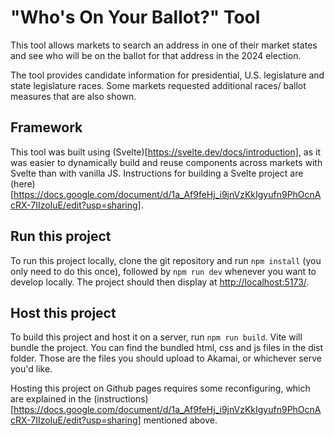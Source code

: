 # "Who's On Your Ballot?" Tool
This tool allows markets to search an address in one of their market states and see who will be on the ballot for that address in the 2024 election.

The tool provides candidate information for presidential, U.S. legislature and state legislature races. Some markets requested additional races/ 
ballot measures that are also shown.

## Framework
This tool was built using (Svelte)[https://svelte.dev/docs/introduction], as it was easier to dynamically build and reuse components across markets
with Svelte than with vanilla JS. Instructions for building a Svelte project are (here)[https://docs.google.com/document/d/1a_Af9feHj_i9jnVzKkIgyufn9PhOcnAcRX-7IIzoIuE/edit?usp=sharing]. 

## Run this project

To run this project locally, clone the git repository and run `npm install` (you only need to do this once), followed by `npm run dev` whenever you
want to develop locally. The project should then display at [http://localhost:5173/](http://localhost:5173/).

## Host this project

To build this project and host it on a server, run `npm run build`. Vite will bundle the project. You can find the bundled html, css and js files in the
dist folder. Those are the files you should upload to Akamai, or whichever serve you'd like.

Hosting this project on Github pages requires some reconfiguring, which are explained in the (instructions)[https://docs.google.com/document/d/1a_Af9feHj_i9jnVzKkIgyufn9PhOcnAcRX-7IIzoIuE/edit?usp=sharing] mentioned above.